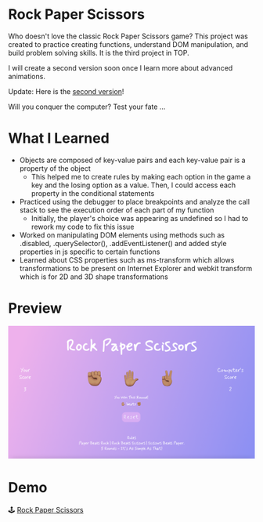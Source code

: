 # Rock Paper Scissors
Who doesn't love the classic Rock Paper Scissors game? This project was created to practice creating functions, understand DOM manipulation, 
and build problem solving skills. It is the third project in TOP. 

I will create a second version soon once I learn more about advanced animations.

Update: Here is the [second version](https://bubblegumloco.github.io/rps-animations/)!

Will you conquer the computer? Test your fate ... 

# What I Learned 
  * Objects are composed of key-value pairs and each key-value pair is a property of the object 
    * This helped me to create rules by making each option in the game a key and the losing option as a value. Then, I could access each property 
    in the conditional statements 
  * Practiced using the debugger to place breakpoints and analyze the call stack to see the execution order of each part of my function
    * Initially, the player's choice was appearing as undefined so I had to rework my code to fix this issue 
  * Worked on manipulating DOM elements using methods such as .disabled, .querySelector(), .addEventListener() and added style properties in js specific to certain functions 
  * Learned about CSS properties such as ms-transform which allows transformations to be present on Internet Explorer and webkit transform which is for 2D and 3D shape transformations
  
# Preview
![My Image](rps.png)

# Demo
🕹 [Rock Paper Scissors](https://bubblegumloco.github.io/RockPaperScissors/)
